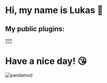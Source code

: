 # Hi, my name is Lukas 👋
## My public plugins:

[???](https://github.com/PandaMod/#v0.1-BETA)

# Have a nice day! 😘

![pandamod](http://suchtcraft.net/pandamod/logo.png)

